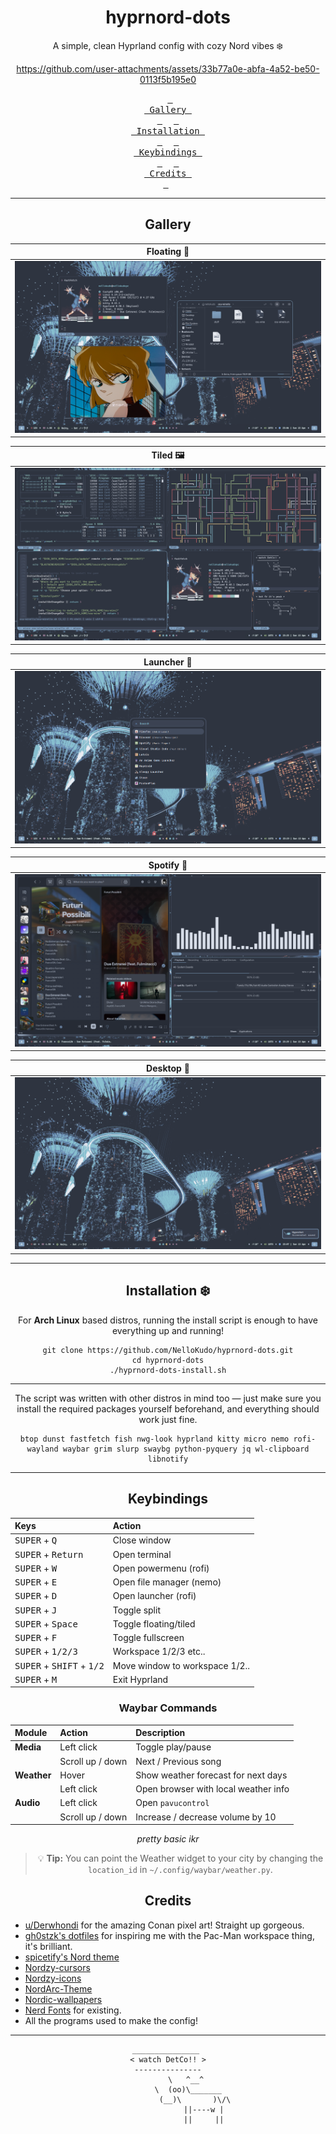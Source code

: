 <h1 align="center"> hyprnord-dots </h1>
<p align="center"> A simple, clean Hyprland config with cozy Nord vibes ❄️ </p>

<div align="center">

https://github.com/user-attachments/assets/33b77a0e-abfa-4a52-be50-0113f5b195e0

  &ensp;<a href="#gallery"><kbd> <br> Gallery <br> </kbd></a>&ensp;
  &ensp;<a href="#installation-%EF%B8%8F"><kbd> <br> Installation <br> </kbd></a>&ensp;
  &ensp;<a href="#keybindings"><kbd> <br> Keybindings <br> </kbd></a>&ensp;
  &ensp;<a href="#credits"><kbd> <br> Credits <br> </kbd></a>&ensp;

---

## Gallery
| Floating 🍃 |
|:-:|
|![desktop1](screenshots/desktop_1.png)|

| Tiled 🖼️ |
|:-:|
|![desktop3](screenshots/desktop_3.png)|

| Launcher 🔎 |
|:-:|
|![desktop5](screenshots/desktop_5.png)|

| Spotify 🎼 |
|:-:|
|![desktop4](screenshots/desktop_4.png)|

| Desktop 🚦 |
|:-:|
|![desktop2](screenshots/desktop_2.png)|

--- 

## Installation ❄️

For **Arch Linux** based distros, running the install script is enough to have everything up and running!
```
git clone https://github.com/NelloKudo/hyprnord-dots.git
cd hyprnord-dots
./hyprnord-dots-install.sh
```
---
The script was written with other distros in mind too — just make sure you install the required packages yourself beforehand, and everything should work just fine.
```
btop dunst fastfetch fish nwg-look hyprland kitty micro nemo rofi-wayland waybar grim slurp swaybg python-pyquery jq wl-clipboard libnotify
```
--- 

## Keybindings

| Keys                                                 | Action                          |
| :--------------------------------------------------- | :------------------------------ |
| <kbd>SUPER</kbd> + <kbd>Q</kbd>                      | Close window                    |
| <kbd>SUPER</kbd> + <kbd>Return</kbd>                 | Open terminal                   |
| <kbd>SUPER</kbd> + <kbd>W</kbd>                      | Open powermenu (rofi)           |
| <kbd>SUPER</kbd> + <kbd>E</kbd>                      | Open file manager (nemo)        |
| <kbd>SUPER</kbd> + <kbd>D</kbd>                      | Open launcher (rofi)            |
| <kbd>SUPER</kbd> + <kbd>J</kbd>                      | Toggle split                    |
| <kbd>SUPER</kbd> + <kbd>Space</kbd>                  | Toggle floating/tiled           |
| <kbd>SUPER</kbd> + <kbd>F</kbd>                      | Toggle fullscreen               |
| <kbd>SUPER</kbd> + <kbd>1/2/3</kbd>                  | Workspace 1/2/3 etc..           |
| <kbd>SUPER</kbd> + <kbd>SHIFT</kbd> + <kbd>1/2</kbd> | Move window to workspace 1/2..  |
| <kbd>SUPER</kbd> + <kbd>M</kbd>                      | Exit Hyprland                   |

### Waybar Commands

| Module         | Action                          | Description                             |
| :------------- | :------------------------------ | :-------------------------------------- |
| **Media**      | Left click                      | Toggle play/pause                       |
|                | Scroll up / down                | Next / Previous song                    |
| **Weather**    | Hover                           | Show weather forecast for next days     |
|                | Left click                      | Open browser with local weather info    |
| **Audio**      | Left click                      | Open `pavucontrol`                      |
|                | Scroll up / down                | Increase / decrease volume by 10        |

*pretty basic ikr*

> 💡 **Tip:** You can point the Weather widget to your city by changing the `location_id` in `~/.config/waybar/weather.py`.

## Credits

</div>

- [u/Derwhondi](https://www.reddit.com/r/OneTruthPrevails/comments/hw191n/pixel_redraw_of_dancing_conan_this_is_from/) for the amazing Conan pixel art! Straight up gorgeous.
- [gh0stzk's dotfiles](https://github.com/gh0stzk/dotfiles) for inspiring me with the Pac-Man workspace thing, it's brilliant.
- [spicetify's Nord theme](https://github.com/Comfy-Themes/Spicetify/blob/main/Comfy/README.md)
- [Nordzy-cursors](https://github.com/guillaumeboehm/Nordzy-cursors)
- [Nordzy-icons](https://github.com/MolassesLover/Nordzy-icon)
- [NordArc-Theme](https://github.com/robertovernina/NordArc)
- [Nordic-wallpapers](https://github.com/linuxdotexe/nordic-wallpapers)
- [Nerd Fonts](https://www.nerdfonts.com/) for existing.
- All the programs used to make the config!
---
<div align="center">
  
```
_______________ 
< watch DetCo!! >
 --------------- 
        \   ^__^
         \  (oo)\_______
            (__)\       )\/\
                ||----w |
                ||     ||
```
</div>
